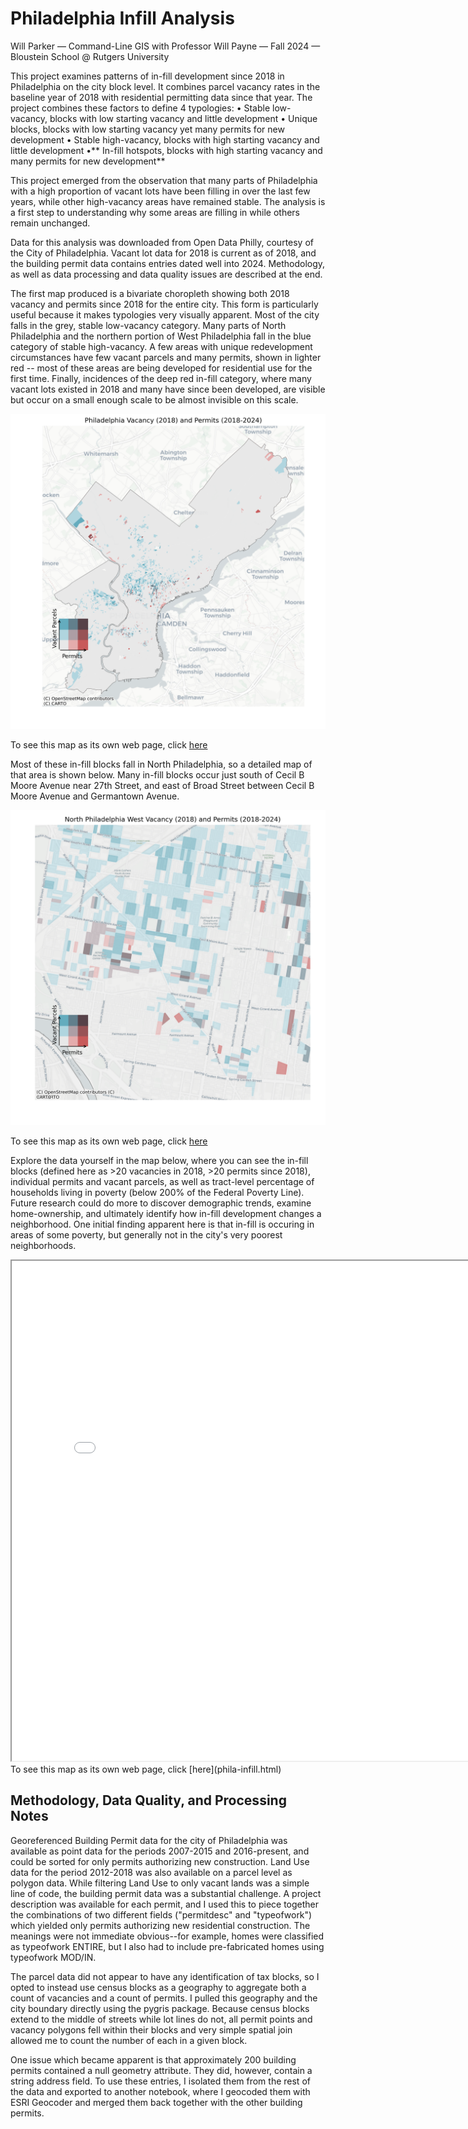 # Philadelphia Infill Analysis

Will Parker — Command-Line GIS with Professor Will Payne — Fall 2024 — Bloustein School @ Rutgers University


This project examines patterns of in-fill development since 2018 in Philadelphia on the city block level. It combines parcel vacancy rates in the baseline year of 2018 with residential permitting data since that year. The project combines these factors to define 4 typologies:
• Stable low-vacancy, blocks with low starting vacancy and little development
• Unique blocks, blocks with low starting vacancy yet many permits for new development
• Stable high-vacancy, blocks with high starting vacancy and little development
•** In-fill hotspots, blocks with high starting vacancy and many permits for new development**

This project emerged from the observation that many parts of Philadelphia with a high proportion of vacant lots have been filling in over the last few years, while other high-vacancy areas have remained stable. The analysis is a first step to understanding why some areas are filling in while others remain unchanged.

Data for this analysis was downloaded from Open Data Philly, courtesy of the City of Philadelphia. Vacant lot data for 2018 is current as of 2018, and the building permit data contains entries dated well into 2024. Methodology, as well as data processing and data quality issues are described at the end.

The first map produced is a bivariate choropleth showing both 2018 vacancy and permits since 2018 for the entire city. This form is particularly useful because it makes typologies very visually apparent. Most of the city falls in the grey, stable low-vacancy category. Many parts of North Philadelphia and the northern portion of West Philadelphia fall in the blue category of stable high-vacancy. A few areas with unique redevelopment circumstances have few vacant parcels and many permits, shown in lighter red -- most of these areas are being developed for residential use for the first time. Finally, incidences of the deep red in-fill category, where many vacant lots existed in 2018 and many have since been developed, are visible but occur on a small enough scale to be almost invisible on this scale.

<img src="citywide_bivariate_choropleth.png" alt="Bivariate Choropleth of Philadelphia Vacancy and Permits" width="600"/>

To see this map as its own web page, click [here](citywide_bivariate_choropleth.png)

Most of these in-fill blocks fall in North Philadelphia, so a detailed map of that area is shown below. Many in-fill blocks occur just south of Cecil B Moore Avenue near 27th Street, and east of Broad Street between Cecil B Moore Avenue and Germantown Avenue. 

<img src="north_bivariate_choropleth.png" alt="Bivariate Choropleth of Philadelphia Vacancy and Permits" width="600"/>

To see this map as its own web page, click [here](north_bivariate_choropleth.png)

Explore the data yourself in the map below, where you can see the in-fill blocks (defined here as >20 vacancies in 2018, >20 permits since 2018), individual permits and vacant parcels, as well as tract-level percentage of households living in poverty (below 200% of the Federal Poverty Line). Future research could do more to discover demographic trends, examine home-ownership, and ultimately identify how in-fill development changes a neighborhood. One initial finding apparent here is that in-fill is occuring in areas of some poverty, but generally not in the city's very poorest neighborhoods.

<iframe src="phila-infill.html" height="800" width="800"></iframe>
To see this map as its own web page, click [here](phila-infill.html)



## Methodology, Data Quality, and Processing Notes

Georeferenced Building Permit data for the city of Philadelphia was available as point data for the periods 2007-2015 and 2016-present, and could be sorted for only permits authorizing new construction. Land Use data for the period 2012-2018 was also available on a parcel level as polygon data. While filtering Land Use to only vacant lands was a simple line of code, the building permit data was a substantial challenge. A project description was available for each permit, and I used this to piece together the combinations of two different fields ("permitdesc" and "typeofwork") which yielded only permits authorizing new residential construction. The meanings were not immediate obvious--for example, homes were classified as typeofwork ENTIRE, but I also had to include pre-fabricated homes using typeofwork MOD/IN.

The parcel data did not appear to have any identification of tax blocks, so I opted to instead use census blocks as a geography to aggregate both a count of vacancies and a count of permits. I pulled this geography and the city boundary directly using the pygris package. Because census blocks extend to the middle of streets while lot lines do not, all permit points and vacancy polygons fell within their blocks and very simple spatial join allowed me to count the number of each in a given block.

One issue which became apparent is that approximately 200 building permits contained a null geometry attribute. They did, however, contain a string address field. To use these entries, I isolated them from the rest of the data and exported to another notebook, where I geocoded them with ESRI Geocoder and merged them back together with the other building permits.


